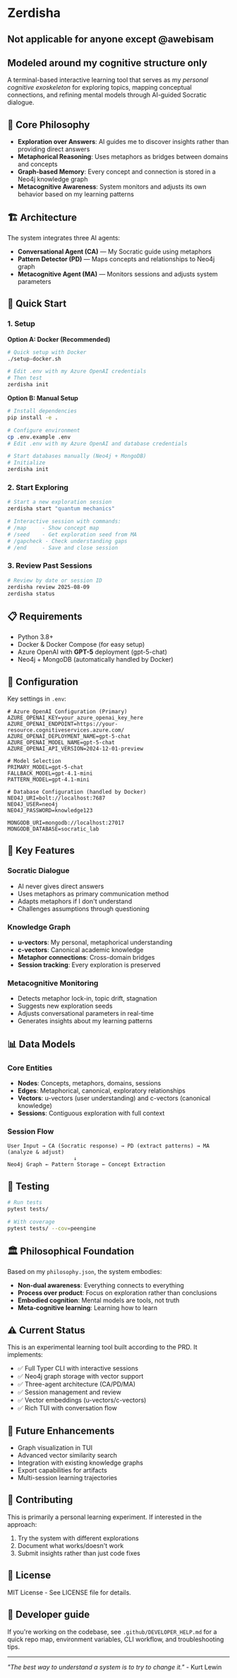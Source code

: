 # Zerdisha

## Not applicable for anyone except @awebisam
## Modeled around my cognitive structure only

A terminal-based interactive learning tool that serves as my *personal cognitive exoskeleton* for exploring topics, mapping conceptual connections, and refining mental models through AI-guided Socratic dialogue.

## 🧠 Core Philosophy

- **Exploration over Answers**: AI guides me to discover insights rather than providing direct answers
- **Metaphorical Reasoning**: Uses metaphors as bridges between domains and concepts
- **Graph-based Memory**: Every concept and connection is stored in a Neo4j knowledge graph
- **Metacognitive Awareness**: System monitors and adjusts its own behavior based on my learning patterns

## 🏗️ Architecture

The system integrates three AI agents:

- **Conversational Agent (CA)** — My Socratic guide using metaphors
- **Pattern Detector (PD)** — Maps concepts and relationships to Neo4j graph
- **Metacognitive Agent (MA)** — Monitors sessions and adjusts system parameters

## 🚀 Quick Start

### 1. Setup

**Option A: Docker (Recommended)**
```bash
# Quick setup with Docker
./setup-docker.sh

# Edit .env with my Azure OpenAI credentials
# Then test
zerdisha init
```

**Option B: Manual Setup**
```bash
# Install dependencies
pip install -e .

# Configure environment
cp .env.example .env
# Edit .env with my Azure OpenAI and database credentials

# Start databases manually (Neo4j + MongoDB)
# Initialize
zerdisha init
```

### 2. Start Exploring

```bash
# Start a new exploration session
zerdisha start "quantum mechanics"

# Interactive session with commands:
# /map     - Show concept map
# /seed    - Get exploration seed from MA
# /gapcheck - Check understanding gaps
# /end     - Save and close session
```

### 3. Review Past Sessions

```bash
# Review by date or session ID
zerdisha review 2025-08-09
zerdisha status
```

## 📋 Requirements

- Python 3.8+
- Docker & Docker Compose (for easy setup)
- Azure OpenAI with **GPT-5** deployment (gpt-5-chat)
- Neo4j + MongoDB (automatically handled by Docker)

## 🔧 Configuration

Key settings in `.env`:

```env
# Azure OpenAI Configuration (Primary)
AZURE_OPENAI_KEY=your_azure_openai_key_here
AZURE_OPENAI_ENDPOINT=https://your-resource.cognitiveservices.azure.com/
AZURE_OPENAI_DEPLOYMENT_NAME=gpt-5-chat
AZURE_OPENAI_MODEL_NAME=gpt-5-chat
AZURE_OPENAI_API_VERSION=2024-12-01-preview

# Model Selection
PRIMARY_MODEL=gpt-5-chat
FALLBACK_MODEL=gpt-4.1-mini
PATTERN_MODEL=gpt-4.1-mini

# Database Configuration (handled by Docker)
NEO4J_URI=bolt://localhost:7687
NEO4J_USER=neo4j
NEO4J_PASSWORD=knowledge123

MONGODB_URI=mongodb://localhost:27017
MONGODB_DATABASE=socratic_lab
```

## 🎯 Key Features

### Socratic Dialogue
- AI never gives direct answers
- Uses metaphors as primary communication method
- Adapts metaphors if I don't understand
- Challenges assumptions through questioning

### Knowledge Graph
- **u-vectors**: My personal, metaphorical understanding
- **c-vectors**: Canonical academic knowledge
- **Metaphor connections**: Cross-domain bridges
- **Session tracking**: Every exploration is preserved

### Metacognitive Monitoring
- Detects metaphor lock-in, topic drift, stagnation
- Suggests new exploration seeds
- Adjusts conversational parameters in real-time
- Generates insights about my learning patterns

## 📊 Data Models

### Core Entities
- **Nodes**: Concepts, metaphors, domains, sessions
- **Edges**: Metaphorical, canonical, exploratory relationships
- **Vectors**: u-vectors (user understanding) and c-vectors (canonical knowledge)
- **Sessions**: Contiguous exploration with full context

### Session Flow
```
User Input → CA (Socratic response) → PD (extract patterns) → MA (analyze & adjust)
                     ↓
Neo4j Graph ← Pattern Storage ← Concept Extraction
```

## 🧪 Testing

```bash
# Run tests
pytest tests/

# With coverage
pytest tests/ --cov=peengine
```

## 🏛️ Philosophical Foundation

Based on my `philosophy.json`, the system embodies:

- **Non-dual awareness**: Everything connects to everything
- **Process over product**: Focus on exploration rather than conclusions  
- **Embodied cognition**: Mental models are tools, not truth
- **Meta-cognitive learning**: Learning how to learn

## ⚠️ Current Status

This is an experimental learning tool built according to the PRD. It implements:

- ✅ Full Typer CLI with interactive sessions
- ✅ Neo4j graph storage with vector support
- ✅ Three-agent architecture (CA/PD/MA)
- ✅ Session management and review
- ✅ Vector embeddings (u-vectors/c-vectors)
- ✅ Rich TUI with conversation flow

## 🔮 Future Enhancements

- Graph visualization in TUI
- Advanced vector similarity search
- Integration with existing knowledge graphs
- Export capabilities for artifacts
- Multi-session learning trajectories

## 🤝 Contributing

This is primarily a personal learning experiment. If interested in the approach:

1. Try the system with different explorations
2. Document what works/doesn't work
3. Submit insights rather than just code fixes

## 📄 License

MIT License - See LICENSE file for details.

## 🧰 Developer guide

If you're working on the codebase, see `.github/DEVELOPER_HELP.md` for a quick repo map, environment variables, CLI workflow, and troubleshooting tips.

---

*"The best way to understand a system is to try to change it."* - Kurt Lewin